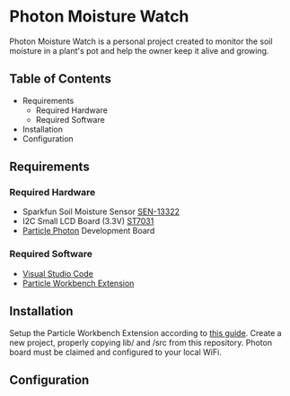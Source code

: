 # Photon Moisture Watch

Photon Moisture Watch is a personal project created to monitor the soil moisture in a plant's pot and help the owner keep it alive and growing.


## Table of Contents

- Requirements
    - Required Hardware
    - Required Software
- Installation
- Configuration


## Requirements

### Required Hardware

- Sparkfun Soil Moisture Sensor [SEN-13322](https://www.sparkfun.com/products/13322)
- I2C Small LCD Board (3.3V) [ST7031](https://international.switch-science.com/catalog/1405/)
- [Particle Photon](https://docs.particle.io/photon/) Development Board


### Required Software

- [Visual Studio Code](https://code.visualstudio.com/download)
- [Particle Workbench Extension](https://www.particle.io/workbench/)


## Installation

Setup the Particle Workbench Extension according to [this guide](https://docs.particle.io/getting-started/developer-tools/workbench/).
Create a new project, properly copying lib/ and /src from this repository. Photon board must be claimed and configured to your local WiFi.


## Configuration

